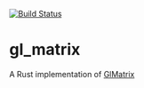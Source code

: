 [![Build Status](https://travis-ci.org/sognefej/gl-matrix.svg?branch=master)](https://travis-ci.org/sognefej/gl-matrix)

# gl_matrix
A Rust implementation of [GlMatrix](http://glmatrix.net/)


